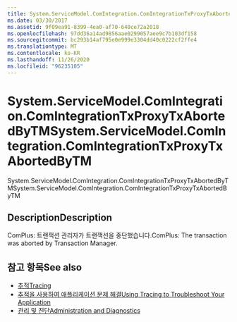 ```yaml
---
title: System.ServiceModel.ComIntegration.ComIntegrationTxProxyTxAbortedByTM
ms.date: 03/30/2017
ms.assetid: 9f09ea91-8399-4ea0-af70-640ce72a2018
ms.openlocfilehash: 97dd36a14ad9856aae0299057aee9c7b103df158
ms.sourcegitcommit: bc293b14af795e0e999e3304dd40c0222cf2ffe4
ms.translationtype: MT
ms.contentlocale: ko-KR
ms.lasthandoff: 11/26/2020
ms.locfileid: "96235105"
---
```

# <a name="systemservicemodelcomintegrationcomintegrationtxproxytxabortedbytm"></a><span data-ttu-id="2bd78-102">System.ServiceModel.ComIntegration.ComIntegrationTxProxyTxAbortedByTM</span><span class="sxs-lookup"><span data-stu-id="2bd78-102">System.ServiceModel.ComIntegration.ComIntegrationTxProxyTxAbortedByTM</span></span>

<span data-ttu-id="2bd78-103">System.ServiceModel.ComIntegration.ComIntegrationTxProxyTxAbortedByTM</span><span class="sxs-lookup"><span data-stu-id="2bd78-103">System.ServiceModel.ComIntegration.ComIntegrationTxProxyTxAbortedByTM</span></span>  
  
## <a name="description"></a><span data-ttu-id="2bd78-104">Description</span><span class="sxs-lookup"><span data-stu-id="2bd78-104">Description</span></span>  

 <span data-ttu-id="2bd78-105">ComPlus: 트랜잭션 관리자가 트랜잭션을 중단했습니다.</span><span class="sxs-lookup"><span data-stu-id="2bd78-105">ComPlus: The transaction was aborted by Transaction Manager.</span></span>  
  
## <a name="see-also"></a><span data-ttu-id="2bd78-106">참고 항목</span><span class="sxs-lookup"><span data-stu-id="2bd78-106">See also</span></span>

- [<span data-ttu-id="2bd78-107">추적</span><span class="sxs-lookup"><span data-stu-id="2bd78-107">Tracing</span></span>](index.md)
- [<span data-ttu-id="2bd78-108">추적을 사용하여 애플리케이션 문제 해결</span><span class="sxs-lookup"><span data-stu-id="2bd78-108">Using Tracing to Troubleshoot Your Application</span></span>](using-tracing-to-troubleshoot-your-application.md)
- [<span data-ttu-id="2bd78-109">관리 및 진단</span><span class="sxs-lookup"><span data-stu-id="2bd78-109">Administration and Diagnostics</span></span>](../index.md)
